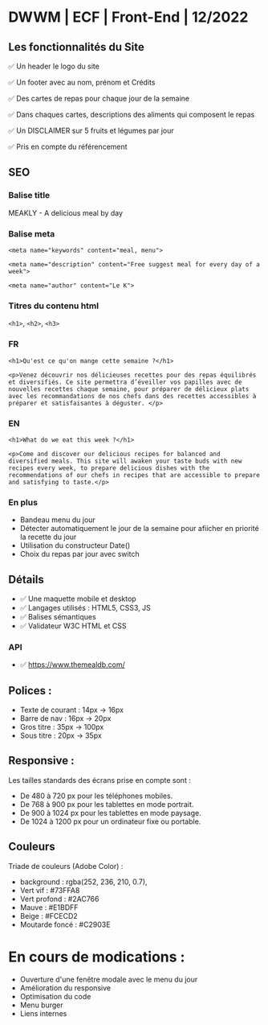 # DWWM | ECF | Front-End | 12/2022

## Les fonctionnalités du Site

✅ Un header le logo du site 

✅ Un footer avec au nom, prénom et Crédits 

✅ Des cartes de repas pour chaque jour de la semaine 

✅ Dans chaques cartes, descriptions des aliments qui composent le repas 

✅ Un DISCLAIMER sur 5 fruits et légumes par jour

✅ Pris en compte du référencement

## SEO

### Balise title

  MEAKLY - A delicious meal by day
  
### Balise meta

  `<meta name="keywords" content="meal, menu">`

  `<meta name="description" content="Free suggest meal for every day of a week">`

  `<meta name="author" content="Le K">`

### Titres du contenu html

  `<h1>`, `<h2>`, `<h3>`

### FR

`<h1>Qu'est ce qu'on mange cette semaine ?</h1>`

`<p>Venez découvrir nos délicieuses recettes pour des repas équilibrés et diversifiés. Ce site permettra d’éveiller vos papilles avec de nouvelles recettes chaque semaine, pour préparer de délicieux plats avec les recommandations de nos chefs dans des recettes accessibles à préparer et satisfaisantes à déguster. </p>`

### EN

`<h1>What do we eat this week ?</h1>`

`<p>Come and discover our delicious recipes for balanced and diversified meals. This site will awaken your taste buds with new recipes every week, to prepare delicious dishes with the recommendations of our chefs in recipes that are accessible to prepare and satisfying to taste.</p>`
 
### En plus

- Bandeau menu du jour
- Détecter automatiquement le jour de la semaine pour afiicher en priorité la recette du jour
- Utilisation du constructeur Date()
- Choix du repas par jour avec switch

## Détails

- ✅ Une maquette mobile et desktop
- ✅ Langages utilisés : HTML5, CSS3, JS
- ✅ Balises sémantiques
- ✅ Validateur W3C HTML et CSS

### API

- ✅ https://www.themealdb.com/

## Polices :

- Texte de courant : 14px -> 16px
- Barre de nav : 16px -> 20px
- Gros titre : 35px -> 100px
- Sous titre : 20px -> 35px

## Responsive : 

Les tailles standards des écrans prise en compte sont :

- De 480 à 720 px pour les téléphones mobiles.
- De 768 à 900 px pour les tablettes en mode portrait.
- De 900 à 1024 px pour les tablettes en mode paysage.
- De 1024 à 1200 px pour un ordinateur fixe ou portable.

## Couleurs

Triade de couleurs (Adobe Color) :

- background : rgba(252, 236, 210, 0.7),
- Vert vif : #73FFA8
- Vert profond : #2AC766
- Mauve : #E1BDFF
- Beige : #FCECD2
- Moutarde foncé : #C2903E

# En cours de modications :

- Ouverture d'une fenêtre modale avec le menu du jour
- Amélioration du responsive
- Optimisation du code
- Menu burger
- Liens internes


